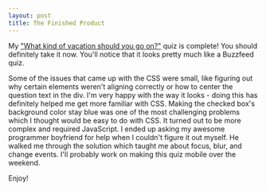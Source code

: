 ```yaml
---
layout: post
title: The Finished Product
---
```

My <a href='http://rachelmcquirk.com/projects/prettyquiz/index.html' target='_blank'>"What kind of vacation should you go on?"</a> quiz is complete! You should definitely take it now. You'll notice that it looks pretty much like a Buzzfeed quiz.

Some of the issues that came up with the CSS were small, like figuring out why certain elements weren't aligning correctly or how to center the question text in the div. I'm very happy with the way it looks - doing this has definitely helped me get more familiar with CSS. Making the checked box's background color stay blue was one of the most challenging problems which I thought would be easy to do with CSS. It turned out to be more complex and required JavaScript. I ended up asking my awesome programmer boyfriend for help when I couldn't figure it out myself. He walked me through the solution which taught me about focus, blur, and change events. I'll probably work on making this quiz mobile over the weekend.

Enjoy!
